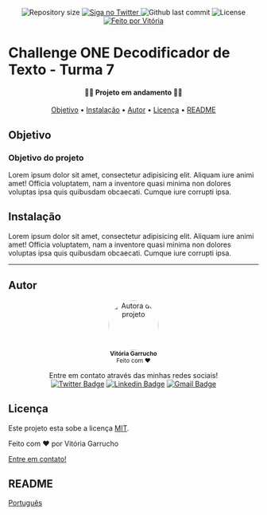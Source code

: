<p align="center">
  <img alt="Repository size" src="https://img.shields.io/github/directory-file-count/marelps/alurachallenge?style=flat-square">
  <a href="https://twitter.com/piterparquinho">
    <img alt="Siga no Twitter" src="https://img.shields.io/twitter/url?style=social&url=https%3A%2F%2Ftwitter.com%2Fpiterparquinho">
  </a>
  <img alt="Github last commit" src="https://img.shields.io/github/last-commit/marelps/alurachallenge?style=flat-square">
   <img alt="License" src="https://img.shields.io/badge/license-MIT-brightgreen">
  <a href="">
    <img alt="Feito por Vitória" src="https://img.shields.io/badge/feito%20por-Vitória-%237519C1">
  </a>

# Challenge ONE Decodificador de Texto - Turma 7
<h4 align="center"> 
	🚧🚜 Projeto em andamento 🚜🚧
</h4>

<p align="center">
 <a href="#objetivo">Objetivo</a> •
 <a href="#instalação">Instalação</a> • 
 <a href="#autor">Autor</a> • 
  <a href="#licença">Licença</a> • 
 <a href="#readme">README</a>
</p>

## Objetivo
### Objetivo do projeto
Lorem ipsum dolor sit amet, consectetur adipisicing elit. Aliquam iure animi amet! Officia voluptatem, nam a inventore quasi minima non dolores voluptas ipsa quis quibusdam obcaecati. Cumque iure corrupti ipsa.


 ## Instalação
Lorem ipsum dolor sit amet, consectetur adipisicing elit. Aliquam iure animi amet! Officia voluptatem, nam a inventore quasi minima non dolores voluptas ipsa quis quibusdam obcaecati. Cumque iure corrupti ipsa.

 ***
## Autor
<p align="center">
 <img style="border-radius: 50%;" src="https://avatars.githubusercontent.com/u/48718646?v=4" width="100px;" alt="Autora do projeto"/>
 <br />
 <sub><b>Vitória Garrucho</b></br> Feito com ❤️</sub></p>

<p align="center">Entre em contato através das minhas redes sociais!<br>
<a href="https://twitter.com/piterparquinho" target="_blank"><img src="https://img.shields.io/badge/-@piterparquinho-1ca0f1?style=flat-square&labelColor=1ca0f1&logo=twitter&logoColor=white&link=https://twitter.com/piterparquinho" alt="Twitter Badge"></a>
<a href="https://www.linkedin.com/in/vitoriagarrucho/" target="_blank"><img src="https://img.shields.io/badge/-Vitória-blue?style=flat-square&logo=Linkedin&logoColor=white&link=https://www.linkedin.com/in/vitoriagarrucho/" alt="Linkedin Badge"></a>
<a href="mailto:vitoriagarrucho@gmail.com" target="_blank"><img src="https://img.shields.io/badge/-vitoriagarrucho@gmail.com-c14438?style=flat-square&logo=Gmail&logoColor=white&link=mailto:vitoriagarrucho@gmail.com" alt="Gmail Badge"></a>
 </p>

## Licença

Este projeto esta sobe a licença [MIT](./LICENSE).

Feito com ❤️ por Vitória Garrucho

<a href="https://www.linkedin.com/in/vitoriagarrucho/" target="_blank">Entre em contato!</a>

## README
[Português](./README.mkd)

